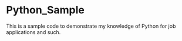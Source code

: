 # Python_Sample
This is a sample code to demonstrate my knowledge of Python for job applications and such.
